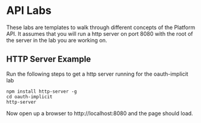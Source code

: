 # API Labs

These labs are templates to walk through different concepts of the Platform API.  It assumes that you will run a http server on port 8080 with the root of the server in the lab you are working on.

## HTTP Server Example
Run the following steps to get a http server running for the oauth-implicit lab

```
npm install http-server -g
cd oauth-implicit
http-server
```

Now open up a browser to http://localhost:8080 and the page should load. 
